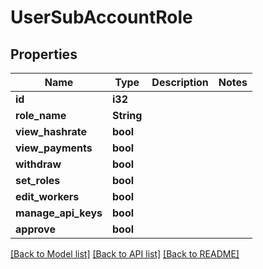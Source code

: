 # UserSubAccountRole

## Properties

Name | Type | Description | Notes
------------ | ------------- | ------------- | -------------
**id** | **i32** |  | 
**role_name** | **String** |  | 
**view_hashrate** | **bool** |  | 
**view_payments** | **bool** |  | 
**withdraw** | **bool** |  | 
**set_roles** | **bool** |  | 
**edit_workers** | **bool** |  | 
**manage_api_keys** | **bool** |  | 
**approve** | **bool** |  | 

[[Back to Model list]](../README.md#documentation-for-models) [[Back to API list]](../README.md#documentation-for-api-endpoints) [[Back to README]](../README.md)


